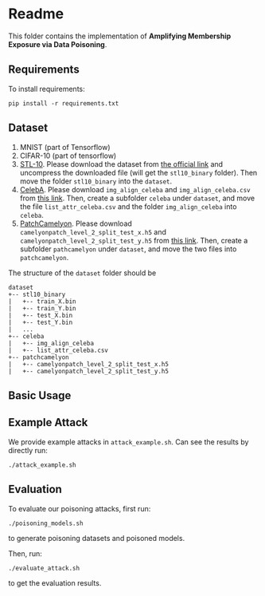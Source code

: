 # Readme

This folder contains the implementation of **Amplifying Membership Exposure via Data Poisoning**. 

## Requirements

To install requirements:

```setup
pip install -r requirements.txt
```

## Dataset
1. MNIST (part of Tensorflow)
2. CIFAR-10 (part of tensorflow)
3. [STL-10](https://cs.stanford.kedu/~acoates/stl10/). Please download the dataset from [the official link](http://ai.stanford.edu/~acoates/stl10/stl10_binary.tar.gz) and uncompress the downloaded file (will get the `stl10_binary` folder). Then move the folder `stl10_binary` into the `dataset`.
4. [CelebA](https://mmlab.ie.cuhk.edu.hk/projects/CelebA.html). Please download `img_align_celeba` and `img_align_celeba.csv` from [this link](https://www.kaggle.com/datasets/jessicali9530/celeba-dataset). Then, create a subfolder `celeba` under `dataset`, and move the file `list_attr_celeba.csv` and the folder `img_align_celeba` into `celeba`.
5. [PatchCamelyon](https://patchcamelyon.grand-challenge.org/). Please download `camelyonpatch_level_2_split_test_x.h5` and `camelyonpatch_level_2_split_test_y.h5` from [this link](https://github.com/basveeling/pcam). Then, create a subfolder `pathcamelyon` under `dataset`, and move the two files into `patchcamelyon`.

The structure of the `dataset` folder should be
```
dataset
+-- stl10_binary
|   +-- train_X.bin
|   +-- train_Y.bin
|   +-- test_X.bin
|   +-- test_Y.bin
|   ...
+-- celeba
|   +-- img_align_celeba
|   +-- list_attr_celeba.csv
+-- patchcamelyon
|   +-- camelyonpatch_level_2_split_test_x.h5
|   +-- camelyonpatch_level_2_split_test_y.h5
```

## Basic Usage


## Example Attack 

We provide example attacks in `attack_example.sh`. Can see the results by directly run:
```
./attack_example.sh
```

## Evaluation
To evaluate our poisoning attacks, first run:
```
./poisoning_models.sh
```
to generate poisoning datasets and poisoned models.

Then, run:
```
./evaluate_attack.sh
```
to get the evaluation results.